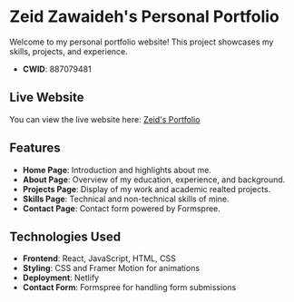 # Zeid Zawaideh's Personal Portfolio

Welcome to my personal portfolio website! This project showcases my skills, projects, and experience.
- **CWID**: 887079481

## Live Website

You can view the live website here: [Zeid's Portfolio](#) <!-- Replace `#` with your portfolio link -->

## Features

- **Home Page**: Introduction and highlights about me.
- **About Page**: Overview of my education, experience, and background.
- **Projects Page**: Display of my work and academic realted projects.
- **Skills Page**: Technical and non-technical skills of mine.
- **Contact Page**: Contact form powered by Formspree.

## Technologies Used

- **Frontend**: React, JavaScript, HTML, CSS
- **Styling**: CSS and Framer Motion for animations
- **Deployment**: Netlify
- **Contact Form**: Formspree for handling form submissions


